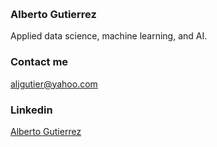 <span style="display:block; color:blue; margin-top:-80px;"> </span>
[home](index.md)


### Alberto Gutierrez

Applied data science, machine learning, and AI.

### Contact me

[aljgutier@yahoo.com](mailto:aljgutier@yahoo.com)  


### Linkedin
[Alberto Gutierrez](https://www.linkedin.com/in/alberto-j-gutierrez)
